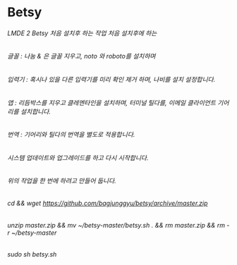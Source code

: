 # Betsy
###### LMDE 2 Betsy 처음 설치후 하는 작업 처음 설치후에 하는 
###### 글꼴 : 나눔 & 은 글꼴 지우고, noto 와 roboto를 설치하며
###### 입력기 : 혹시나 있을 다른 입력기를 미리 확인 제거 하며, 나비를 설치 설정합니다.
###### 앱 : 리듬박스를 지우고 클레멘타인을 설치하며, 터미널 틸다를, 이메일 클라이언트 기어리를 설치합니다.
###### 번역 : 기어리와 틸다의 번역을 별도로 적용합니다.
###### 시스템 업데이트와 업그레이드를 하고 다시 시작합니다.
###### 위의 작업을 한 번에 하려고 만들어 둡니다.
###### cd && wget https://github.com/bagjunggyu/betsy/archive/master.zip 
###### unzip master.zip && mv ~/betsy-master/betsy.sh . && rm master.zip && rm -r ~/betsy-master
###### sudo sh betsy.sh

